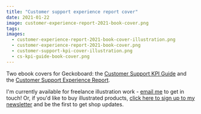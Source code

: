 ```yaml
---
title: "Customer support experience report cover"
date: 2021-01-22
image: customer-experience-report-2021-book-cover.png
tags:
images:
  - customer-experience-report-2021-book-cover-illustration.png
  - customer-experience-report-2021-book-cover.png
  - customer-support-kpi-cover-illustration.png
  - cs-kpi-guide-book-cover.png
---
```


Two ebook covers for Geckoboard: the [Customer Support KPI Guide](https://www.geckoboard.com/best-practice/cs-kpi-guide/) and the [Customer Support Experience Report](https://www.geckoboard.com/best-practice/customer-support-experience-report-2021/).

I'm currently available for freelance illustration work - [email me](mailto:vicky.hughes@hotmail.com) to get in touch! Or, if you'd like to buy illustrated products, [click here to sign up to my newsletter](https://mailchi.mp/8dcebb7ee0b4/shop-updates-signup-form) and be the first to get shop updates.